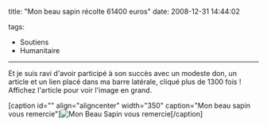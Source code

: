 title: "Mon beau sapin récolte 61400 euros"
date: 2008-12-31 14:44:02

tags:
  - Soutiens
  - Humanitaire
---

Et je suis ravi d'avoir participé à son succès avec un modeste don, un article et un lien placé dans ma barre latérale, cliqué plus de 1300 fois&nbsp;! Affichez l'article pour voir l'image en grand.
<!-- more -->

[caption id="" align="aligncenter" width="350" caption="Mon beau sapin vous remercie"]![Mon Beau Sapin vous remercie](/images/)[/caption]